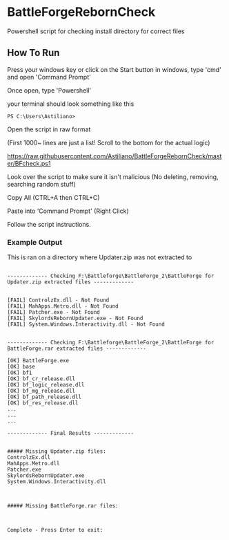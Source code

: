 # BattleForgeRebornCheck
Powershell script for checking install directory for correct files

## How To Run


Press your windows key or click on the Start button in windows, type 'cmd' and open 'Command Prompt'

Once open, type 'Powershell'

your terminal should look something like this

`
PS C:\Users\Astiliano>
`

Open the script in raw format

(First 1000~ lines are just a list! Scroll to the bottom for the actual logic)

https://raw.githubusercontent.com/Astiliano/BattleForgeRebornCheck/master/BFcheck.ps1

Look over the script to make sure it isn't malicious (No deleting, removing, searching random stuff)

Copy All  (CTRL+A then CTRL+C)

Paste into 'Command Prompt' (Right Click)

Follow the script instructions.


### Example Output

This is ran on a directory where Updater.zip was not extracted to


```

------------- Checking F:\Battleforge\BattleForge_2\BattleForge for Updater.zip extracted files -------------


[FAIL] ControlzEx.dll - Not Found
[FAIL] MahApps.Metro.dll - Not Found
[FAIL] Patcher.exe - Not Found
[FAIL] SkylordsRebornUpdater.exe - Not Found
[FAIL] System.Windows.Interactivity.dll - Not Found


------------- Checking F:\Battleforge\BattleForge_2\BattleForge for BattleForge.rar extracted files -------------

[OK] BattleForge.exe
[OK] base
[OK] bf1
[OK] bf_cr_release.dll
[OK] bf_logic_release.dll
[OK] bf_mg_release.dll
[OK] bf_path_release.dll
[OK] bf_res_release.dll
...
...
...

------------- Final Results -------------


##### Missing Updater.zip files:
ControlzEx.dll
MahApps.Metro.dll
Patcher.exe
SkylordsRebornUpdater.exe
System.Windows.Interactivity.dll



##### Missing BattleForge.rar files:



Complete - Press Enter to exit:

```
